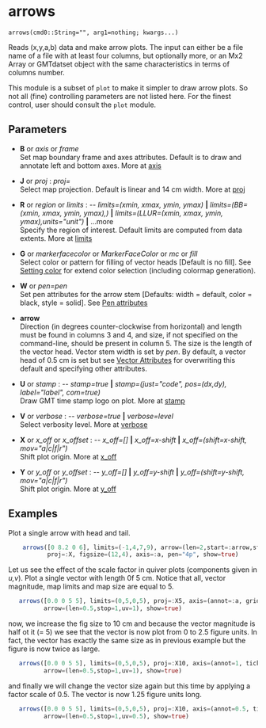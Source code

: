 # arrows

	arrows(cmd0::String="", arg1=nothing; kwargs...)

Reads (x,y,a,b) data and make arrow plots. The input can either be a file name of a file with at least
four columns, but optionally more, or an Mx2 Array or GMTdatset object with the same characteristics in
terms of columns number.

This module is a subset of `plot` to make it simpler to draw arrow plots. So not all (fine)
controlling parameters are not listed here. For the finest control, user should consult the `plot` module.

Parameters
----------

- **B** or *axis* or *frame*\
  Set map boundary frame and axes attributes. Default is to draw and annotate left and bottom axes.
  More at [axis](@ref)

- **J** or *proj* : *proj=<parameters>*\
  Select map projection. Default is linear and 14 cm width. More at [proj](@ref)

- **R** or *region* or *limits* : -- *limits=(xmin, xmax, ymin, ymax)* **|** *limits=(BB=(xmin, xmax, ymin, ymax),)*
   **|** *limits=(LLUR=(xmin, xmax, ymin, ymax),units="unit")* **|** ...more \
   Specify the region of interest. Default limits are computed from data extents. More at [limits](@ref)

- **G** or *markerfacecolor* or *MarkerFaceColor* or *mc* or *fill*\
   Select color or pattern for filling of vector heads [Default is no fill]. See [Setting color](@ref)
   for extend color selection (including colormap generation).

- **W** or *pen=pen*\
   Set pen attributes for the arrow stem [Defaults: width = default, color = black,
   style = solid]. See [Pen attributes](@ref)

- **arrow**\
   Direction (in degrees counter-clockwise from horizontal) and length must be found in columns 3 and 4,
   and size, if not specified on the command-line, should be present in column 5. The size is the length of
   the vector head. Vector stem width is set by *pen*. By default, a vector head of 0.5 cm is set but see
   [Vector Attributes](@ref) for overwriting this default and specifying other attributes.

- **U** or *stamp* : -- *stamp=true* **|** *stamp=(just="code", pos=(dx,dy), label="label", com=true)*\
   Draw GMT time stamp logo on plot. More at [stamp](@ref)

- **V** or *verbose* : -- *verbose=true* **|** *verbose=level*\
   Select verbosity level. More at [verbose](@ref)

- **X** or *x_off* or *x_offset* : -- *x_off=[]* **|** *x_off=x-shift* **|** *x_off=(shift=x-shift, mov="a|c|f|r")*\
   Shift plot origin. More at [x_off](@ref)

- **Y** or *y_off* or *y_offset* : -- *y_off=[]* **|** *y_off=y-shift* **|** *y_off=(shift=y-shift, mov="a|c|f|r")*\
   Shift plot origin. More at [y_off](@ref)

Examples
--------

Plot a single arrow with head and tail.

```julia
    arrows([0 8.2 0 6], limits=(-1,4,7,9), arrow=(len=2,start=:arrow,stop=:tail,shape=0.5),
           proj=:X, figsize=(12,4), axis=:a, pen="4p", show=true)
```

Let us see the effect of the scale factor in quiver plots (components given in *u,v*). Plot a single vector
with length 0f 5 cm. Notice that all, vector magnitude, map limits and map size are equal to 5.

```julia
   arrows([0.0 0 5 5], limits=(0,5,0,5), proj=:X5, axis=(annot=:a, grid=1),
          arrow=(len=0.5,stop=1,uv=1), show=true)
```

now, we increase the fig size to 10 cm and because the vector magnitude is half ot it (= 5) we see that the
vector is now plot from 0 to 2.5 figure units. In fact, the vector has exactly the same size as in previous
example but the figure is now twice as large.

```julia
   arrows([0.0 0 5 5], limits=(0,5,0,5), proj=:X10, axis=(annot=1, ticks=0.5, grid=1),
          arrow=(len=0.5,stop=1,uv=1), show=true)
```

and finally we will change the vector size again but this time by applying a factor scale of 0.5. The vector
is now 1.25 figure units long.

```julia
   arrows([0.0 0 5 5], limits=(0,5,0,5), proj=:X10, axis=(annot=0.5, ticks=0.25, grid=0.5),
          arrow=(len=0.5,stop=1,uv=0.5), show=true)
```